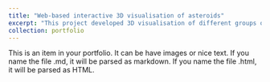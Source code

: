 ```yaml
---
title: "Web-based interactive 3D visualisation of asteroids"
excerpt: "This project developed 3D visualisation of different groups of asteroids<br/><img src='/images/project1.PNG'>"
collection: portfolio
---
```


This is an item in your portfolio. It can be have images or nice text. If you name the file .md, it will be parsed as markdown. If you name the file .html, it will be parsed as HTML. 
